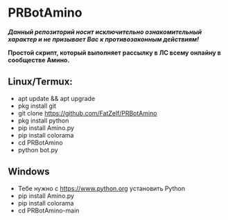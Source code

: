 # PRBotAmino
***Данный репозиторий носит исключительно ознакомительный характер и не призывает Вас к противозаконным действиям!***

**Простой скрипт, который выполняет рассылку в ЛС всему онлайну в сообществе Амино.**

## Linux/Termux:
- apt update && apt upgrade
- pkg install git
- git clone https://github.com/FatZelf/PRBotAmino
- pkg install python
- pip install Amino.py
- pip install colorama
- cd PRBotAmino
- python bot.py

## Windows
- Тебе нужно с https://www.python.org установить Python
- pip install Amino.py
- pip install colorama
- cd PRBotAmino-main
